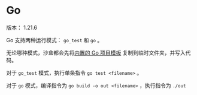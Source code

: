 # Go

版本： 1.21.6

Go 支持两种运行模式： `go_test` 和 `go` 。

无论哪种模式，沙盒都会先将[内置的 Go 项目模板](https://github.com/bytedance/SandboxFusion/tree/main/runtime/go) 复制到临时文件夹，并写入代码。

对于 `go_test` 模式，执行单条指令 `go test <filename>` 。

对于 `go` 模式，编译指令为 `go build -o out <filename>` ，执行指令为 `./out`
